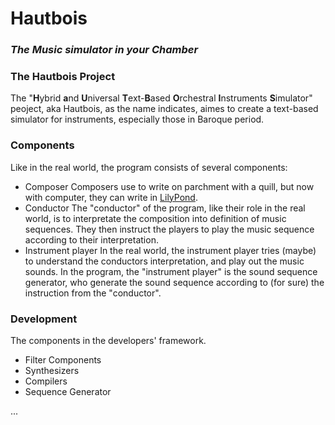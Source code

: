 # Hautbois
### _The Music simulator in your Chamber_

### The Hautbois Project

The "**H**ybrid **a**nd **U**niversal **T**ext-**B**ased **O**rchestral **I**nstruments **S**imulator" peoject, aka Hautbois, as the name indicates, aimes to create a text-based simulator for instruments, especially those in Baroque period.

### Components

Like in the real world, the program consists of several components:
 - Composer
    Composers use to write on parchment with a quill, but now with computer, they can write in [LilyPond](http://lilypond.org/ "LilyPond Priject").
 - Conductor
    The "conductor" of the program, like their role in the real world, is to interpretate the composition into definition of music sequences. They then instruct the players to play the music sequence according to their interpretation.
 - Instrument player
    In the real world, the instrument player tries (maybe) to understand the conductors interpretation, and play out the music sounds. In the program, the "instrument player" is the sound sequence generator, who generate the sound sequence according to (for sure) the instruction from the "conductor".


### Development
The components in the developers' framework.
 - Filter Components
 - Synthesizers
 - Compilers
 - Sequence Generator
 
...
